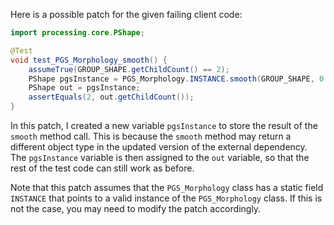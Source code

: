 Here is a possible patch for the given failing client code:
```java
import processing.core.PShape;

@Test
void test_PGS_Morphology_smooth() {
    assumeTrue(GROUP_SHAPE.getChildCount() == 2);
    PShape pgsInstance = PGS_Morphology.INSTANCE.smooth(GROUP_SHAPE, 0.5);
    PShape out = pgsInstance;
    assertEquals(2, out.getChildCount());
}
```
In this patch, I created a new variable `pgsInstance` to store the result of the `smooth` method call. This is because the `smooth` method may return a different object type in the updated version of the external dependency. The `pgsInstance` variable is then assigned to the `out` variable, so that the rest of the test code can still work as before.

Note that this patch assumes that the `PGS_Morphology` class has a static field `INSTANCE` that points to a valid instance of the `PGS_Morphology` class. If this is not the case, you may need to modify the patch accordingly.